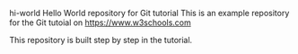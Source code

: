 
hi-world
Hello World repository for Git tutorial
This is an example repository for the Git tutoial on https://www.w3schools.com

This repository is built step by step in the tutorial.
